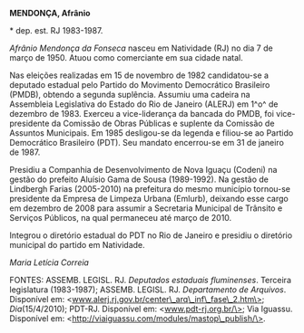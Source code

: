 **MENDONÇA, Afrânio**

\* dep. est. RJ 1983-1987.

*Afrânio Mendonça da Fonseca* nasceu em Natividade (RJ) no dia 7 de
março de 1950. Atuou como comerciante em sua cidade natal.

Nas eleições realizadas em 15 de novembro de 1982 candidatou-se a
deputado estadual pelo Partido do Movimento Democrático Brasileiro
(PMDB), obtendo a segunda suplência. Assumiu uma cadeira na Assembleia
Legislativa do Estado do Rio de Janeiro (ALERJ) em 1^o^ de dezembro de
1983. Exerceu a vice-liderança da bancada do PMDB, foi vice-presidente
da Comissão de Obras Públicas e suplente da Comissão de Assuntos
Municipais. Em 1985 desligou-se da legenda e filiou-se ao Partido
Democrático Brasileiro (PDT). Seu mandato encerrou-se em 31 de janeiro
de 1987.

Presidiu a Companhia de Desenvolvimento de Nova Iguaçu (Codeni) na
gestão do prefeito Aluísio Gama de Sousa (1989-1992). Na gestão de
Lindbergh Farias (2005-2010) na prefeitura do mesmo município tornou-se
presidente da Empresa de Limpeza Urbana (Emlurb), deixando esse cargo em
dezembro de 2008 para assumir a Secretaria Municipal de Trânsito e
Serviços Públicos, na qual permaneceu até março de 2010.

Integrou o diretório estadual do PDT no Rio de Janeiro e presidiu o
diretório municipal do partido em Natividade.

*Maria Letícia Correia*

FONTES: ASSEMB. LEGISL. RJ. *Deputados estaduais fluminenses*. Terceira
legislatura (1983-1987); ASSEMB. LEGISL. RJ. *Departamento de Arquivos*.
Disponível em: \<www.alerj.rj.gov.br/center\_arq\_inf\_fase\_2.htm\>;
*Dia*(15/4/2010); PDT-RJ. Disponível em: \<www.pdt-rj.org.br/\>; Via
Iguassu. Disponível em:
\<http://viaiguassu.com/modules/mastop\_publish/\>.
